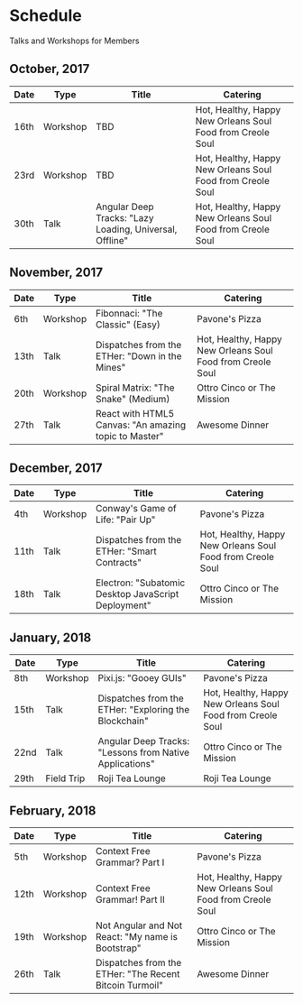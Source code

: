 # Schedule
Talks and Workshops for Members

## October, 2017
Date | Type | Title | Catering
--- | --- | --- | ---
16th | Workshop | TBD | Hot, Healthy, Happy New Orleans Soul Food from Creole Soul
23rd | Workshop | TBD | Hot, Healthy, Happy New Orleans Soul Food from Creole Soul
30th | Talk | Angular Deep Tracks: "Lazy Loading, Universal, Offline" | Hot, Healthy, Happy New Orleans Soul Food from Creole Soul

## November, 2017
Date | Type | Title | Catering
--- | --- | --- | ---
6th  | Workshop | Fibonnaci: "The Classic" (Easy)  | Pavone's Pizza
13th  | Talk | Dispatches from the ETHer: "Down in the Mines"  | Hot, Healthy, Happy New Orleans Soul Food from Creole Soul
20th  | Workshop | Spiral Matrix: "The Snake" (Medium) | Ottro Cinco or The Mission
27th | Talk | React with HTML5 Canvas: "An amazing topic to Master" | Awesome Dinner

## December, 2017 
Date | Type | Title | Catering
--- | --- | --- | ---
4th  | Workshop | Conway's Game of Life: "Pair Up" | Pavone's Pizza
11th | Talk | Dispatches from the ETHer: "Smart Contracts" | Hot, Healthy, Happy New Orleans Soul Food from Creole Soul
18th  | Talk | Electron: "Subatomic Desktop JavaScript Deployment" | Ottro Cinco or The Mission

## January, 2018
Date | Type | Title | Catering
--- | --- | --- | ---
8th  | Workshop | Pixi.js: "Gooey GUIs" | Pavone's Pizza
15th  | Talk | Dispatches from the ETHer: "Exploring the Blockchain" | Hot, Healthy, Happy New Orleans Soul Food from Creole Soul
22nd | Talk | Angular Deep Tracks: "Lessons from Native Applications" | Ottro Cinco or The Mission
29th | Field Trip  | Roji Tea Lounge | Roji Tea Lounge

## February, 2018
Date | Type | Title | Catering
--- | --- | --- | ---
5th | Workshop | Context Free Grammar? Part I | Pavone's Pizza
12th | Workshop | Context Free Grammar! Part II | Hot, Healthy, Happy New Orleans Soul Food from Creole Soul
19th | Workshop | Not Angular and Not React: "My name is Bootstrap" | Ottro Cinco or The Mission  
26th | Talk  | Dispatches from the ETHer: "The Recent Bitcoin Turmoil" | Awesome Dinner  
